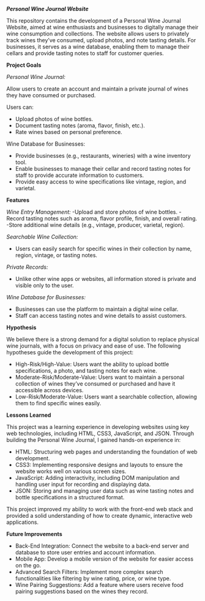 ***Personal Wine Journal Website***

This repository contains the development of a Personal Wine Journal Website, aimed at wine enthusiasts and businesses to digitally manage their wine consumption and collections. The website allows users to privately track wines they’ve consumed, upload photos, and note tasting details. For businesses, it serves as a wine database, enabling them to manage their cellars and provide tasting notes to staff for customer queries.

**Project Goals**

*Personal Wine Journal:*

Allow users to create an account and maintain a private journal of wines they have consumed or purchased.

Users can:
- Upload photos of wine bottles.
- Document tasting notes (aroma, flavor, finish, etc.).
- Rate wines based on personal preference.

Wine Database for Businesses:
- Provide businesses (e.g., restaurants, wineries) with a wine inventory tool.
- Enable businesses to manage their cellar and record tasting notes for staff to provide accurate information to customers.
- Provide easy access to wine specifications like vintage, region, and varietal.

**Features**

*Wine Entry Management:*
-Upload and store photos of wine bottles.
-Record tasting notes such as aroma, flavor profile, finish, and overall rating.
-Store additional wine details (e.g., vintage, producer, varietal, region).

*Searchable Wine Collection:*
- Users can easily search for specific wines in their collection by name, region, vintage, or tasting notes.

*Private Records:* 
- Unlike other wine apps or websites, all information stored is private and visible only to the user.

*Wine Database for Businesses:*
- Businesses can use the platform to maintain a digital wine cellar.
- Staff can access tasting notes and wine details to assist customers.

**Hypothesis**

We believe there is a strong demand for a digital solution to replace physical wine journals, with a focus on privacy and ease of use. The following hypotheses guide the development of this project:

- High-Risk/High-Value: Users want the ability to upload bottle specifications, a photo, and tasting notes for each wine.
- Moderate-Risk/Moderate-Value: Users want to maintain a personal collection of wines they’ve consumed or purchased and have it accessible across devices.
- Low-Risk/Moderate-Value: Users want a searchable collection, allowing them to find specific wines easily.

**Lessons Learned**

This project was a learning experience in developing websites using key web technologies, including HTML, CSS3, JavaScript, and JSON. Through building the Personal Wine Journal, I gained hands-on experience in:

- HTML: Structuring web pages and understanding the foundation of web development.
- CSS3: Implementing responsive designs and layouts to ensure the website works well on various screen sizes.
- JavaScript: Adding interactivity, including DOM manipulation and handling user input for recording and displaying data.
- JSON: Storing and managing user data such as wine tasting notes and bottle specifications in a structured format.

This project improved my ability to work with the front-end web stack and provided a solid understanding of how to create dynamic, interactive web applications.

**Future Improvements**
- Back-End Integration: Connect the website to a back-end server and database to store user entries and account information.
- Mobile App: Develop a mobile version of the website for easier access on the go.
- Advanced Search Filters: Implement more complex search functionalities like filtering by wine rating, price, or wine type.
- Wine Pairing Suggestions: Add a feature where users receive food pairing suggestions based on the wines they record.

